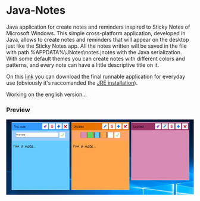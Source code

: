 # <h1> Java-Notes </h1>
Java application for create notes and reminders inspired to Sticky Notes of Microsoft Windows.
This simple cross-platform application, developed in Java, allows to create notes and reminders that will appear
on the desktop just like the Sticky Notes app. All the notes written will be saved in the file with path %APPDATA%\JNotes\notes.jnotes
with the Java serialization. With some default themes you can create notes with different colors and patterns, and every note can have a
little descriptive title on it.

On this <a href="https://github.com/HighSoftWare96/Java-Notes/blob/master/JNotes.jar">link</a> you can download the final runnable application for everyday use (obviously it's raccomanded the <a href="https://www.java.com/it/download/">JRE installation</a>).

Working on the english version...

<h3>Preview</h3>

<img src="https://github.com/HighSoftWare96/Java-Notes/blob/master/src/resources/images/preview.png" />
